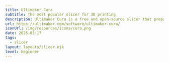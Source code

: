 ```yaml
---
title: Ultimaker Cura
subtitle: The most popular slicer for 3D printing
description: Ultimaker Cura is a free and open-source slicer that prepares your 3D models for printing. It's loved by millions of users worldwide for its ease of use, powerful features, and constant updates.
url: https://ultimaker.com/software/ultimaker-cura/
iconUrl: /img/resources/icons/cura.png
date: 2025-03-17
tags:
  - slicer
layout: layouts/slicer.njk
level: beginner
---
```


